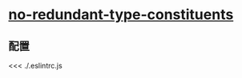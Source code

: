 # [no-redundant-type-constituents](https://typescript-eslint.io/rules/no-redundant-type-constituents)

## 配置

<<< ./.eslintrc.js
